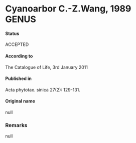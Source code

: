 # Cyanoarbor C.-Z.Wang, 1989 GENUS

#### Status
ACCEPTED

#### According to
The Catalogue of Life, 3rd January 2011

#### Published in
Acta phytotax. sinica 27(2): 129-131.

#### Original name
null

### Remarks
null